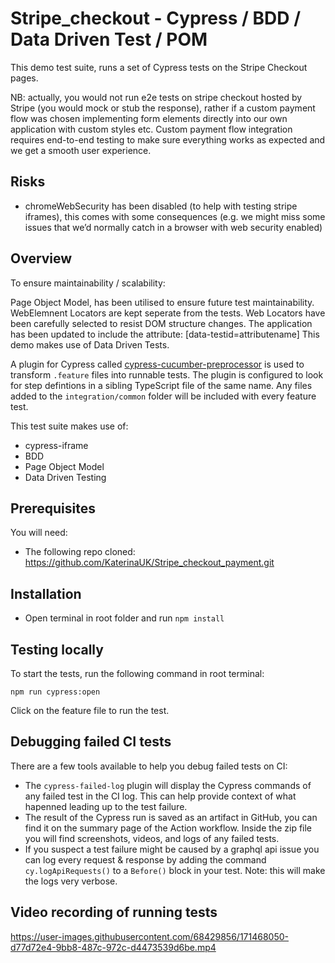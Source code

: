 # Stripe_checkout - Cypress / BDD / Data Driven Test / POM

This demo test suite, runs a set of Cypress tests on the Stripe Checkout pages.

NB: actually, you would not run e2e tests on stripe checkout hosted by Stripe (you would mock or stub the response), rather if a custom payment flow was chosen implementing form elements directly into our own application with custom styles etc. Custom payment flow integration requires end-to-end testing to make sure everything works as expected and we get a smooth user experience.

## Risks

- chromeWebSecurity has been disabled (to help with testing stripe iframes), this comes with some consequences (e.g. we might miss some issues that we’d normally catch in a browser with web security enabled)

## Overview

To ensure maintainability / scalability:

Page Object Model, has been utilised to ensure future test maintainability. WebElemnent Locators are kept seperate from the tests.
Web Locators have been carefully selected to resist DOM structure changes. The application has been updated to include the attribute: [data-testid=attributename]
This demo makes use of Data Driven Tests.

A plugin for Cypress called [cypress-cucumber-preprocessor](https://github.com/badeball/cypress-cucumber-preprocessor) is used to transform `.feature` files into runnable tests. The plugin is configured to look for step defintions in a sibling TypeScript file of the same name. Any files added to the `integration/common` folder will be included with every feature test.

This test suite makes use of:

- cypress-iframe
- BDD
- Page Object Model
- Data Driven Testing

## Prerequisites

You will need:

- The following repo cloned: https://github.com/KaterinaUK/Stripe_checkout_payment.git

## Installation

- Open terminal in root folder and run `npm install`

## Testing locally

To start the tests, run the following command in root terminal:

   `npm run cypress:open`

Click on the feature file to run the test.

## Debugging failed CI tests

There are a few tools available to help you debug failed tests on CI:

- The `cypress-failed-log` plugin will display the Cypress commands of any failed test in the CI log. This can help provide context of what hapenned leading up to the test failure.
- The result of the Cypress run is saved as an artifact in GitHub, you can find it on the summary page of the Action workflow. Inside the zip file you will find screenshots, videos, and logs of any failed tests.
- If you suspect a test failure might be caused by a graphql api issue you can log every request & response by adding the command `cy.logApiRequests()` to a `Before()` block in your test. Note: this will make the logs very verbose.

## Video recording of running tests

https://user-images.githubusercontent.com/68429856/171468050-d77d72e4-9bb8-487c-972c-d4473539d6be.mp4

